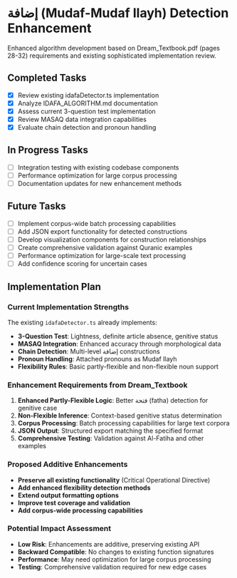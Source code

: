 # إضافة (Mudaf-Mudaf Ilayh) Detection Enhancement

Enhanced algorithm development based on Dream_Textbook.pdf (pages 28-32) requirements and existing sophisticated implementation review.

## Completed Tasks

- [x] Review existing idafaDetector.ts implementation
- [x] Analyze IDAFA_ALGORITHM.md documentation
- [x] Assess current 3-question test implementation
- [x] Review MASAQ data integration capabilities
- [x] Evaluate chain detection and pronoun handling

## In Progress Tasks

- [ ] Integration testing with existing codebase components
- [ ] Performance optimization for large corpus processing
- [ ] Documentation updates for new enhancement methods

## Future Tasks

- [ ] Implement corpus-wide batch processing capabilities
- [ ] Add JSON export functionality for detected constructions
- [ ] Develop visualization components for construction relationships
- [ ] Create comprehensive validation against Quranic examples
- [ ] Performance optimization for large-scale text processing
- [ ] Add confidence scoring for uncertain cases

## Implementation Plan

### Current Implementation Strengths
The existing `idafaDetector.ts` already implements:
- **3-Question Test**: Lightness, definite article absence, genitive status
- **MASAQ Integration**: Enhanced accuracy through morphological data
- **Chain Detection**: Multi-level إضافة constructions
- **Pronoun Handling**: Attached pronouns as Mudaf Ilayh
- **Flexibility Rules**: Basic partly-flexible and non-flexible noun support

### Enhancement Requirements from Dream_Textbook
1. **Enhanced Partly-Flexible Logic**: Better فتحة (fatha) detection for genitive case
2. **Non-Flexible Inference**: Context-based genitive status determination
3. **Corpus Processing**: Batch processing capabilities for large text corpora
4. **JSON Output**: Structured export matching the specified format
5. **Comprehensive Testing**: Validation against Al-Fatiha and other examples

### Proposed Additive Enhancements
- **Preserve all existing functionality** (Critical Operational Directive)
- **Add enhanced flexibility detection methods**
- **Extend output formatting options**
- **Improve test coverage and validation**
- **Add corpus-wide processing capabilities**

### Potential Impact Assessment
- **Low Risk**: Enhancements are additive, preserving existing API
- **Backward Compatible**: No changes to existing function signatures
- **Performance**: May need optimization for large corpus processing
- **Testing**: Comprehensive validation required for new edge cases
